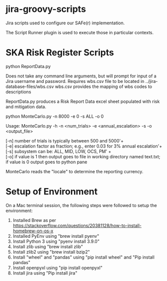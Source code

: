 # jira-groovy-scripts

Jira scripts used to configure our SAFe(r) implementation. 

The Script Runner plugin is used to execute those in particular contexts. 

SKA Risk Register Scripts
=========================

python ReportData.py 

Does not take any command line arguments, but will prompt for input of a Jira username and password.
Requires wbs.csv file to be located in ../jira-database-files/wbs.csv
wbs.csv provides the mapping of wbs codes to descriptions

ReportData.py produces a Risk Report Data excel sheet populated with risk and mitigation data.


python MonteCarlo.py -n 8000 -e 0 -s ALL -o 0

Usage: MonteCarlo.py  -h <help> -n <num_trials> -e <annual_escalation> -s <subsystem> -o <output_file>

[-n] number of trials is typically between 500 and 5000'+\
[-e] escalation factor as fraction; e.g., enter 0.03 for 3% annual escalation'+\
[-s] subsystem can be:  ALL, MID, LOW, OCS, PM'  +\
[-o] if value is 1 then output goes to file in working directory named text.txt; if value is 0 output goes to python pane

MonteCarlo reads the "locale" to determine the reporting currency. 

Setup of Environment
====================
On a Mac terminal session, the following steps were followed to setup the environment:
1. Installed Brew as per https://stackoverflow.com/questions/20381128/how-to-install-homebrew-on-os-x
2. Installed PyEnv using "brew install pyenv"
3. Install Python 3 using "pyenv install 3.9.0"
4. Install zlib using "brew install zlib"
5. Install zlib2 using "brew install bzip2"
6. Install "wheel" and "pandas" using "pip install wheel" and "Pip install pandas"
7. Install openpyxl using "pip install openpyxl"
8. Install jira using "Pip install jira"
